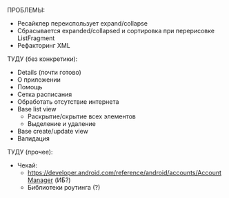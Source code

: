 ПРОБЛЕМЫ:
- Ресайклер переиспользует expand/collapse 
- Сбрасывается expanded/collapsed и сортировка при перерисовке ListFragment
- Рефакторинг XML

ТУДУ (без конкретики):
- Details (почти готово)
- О приложении
- Помощь
- Сетка расписания
- Обработать отсутствие интернета
- Base list view
    - Раскрытие/скрытие всех элементов
    - Выделение и удаление 
- Base create/update view
- Валидация

ТУДУ (прочее):
- Чекай:
  - https://developer.android.com/reference/android/accounts/AccountManager (ИБ?)
  - Библиотеки роутинга (?)
  